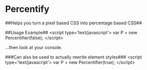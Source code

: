 Percentify
==========

##Helps you turn a pixel based CSS into percentage based CSS##

##Usage Example##
&lt;script type='text/javascript'&gt;
var P = new Percentifier(false);
&lt;/script&gt;

...then look at your console.

###Can also be used to actually rewrite element styles###
&lt;script type='text/javascript'&gt;
var P = new Percentifier(true);
&lt;/script&gt;